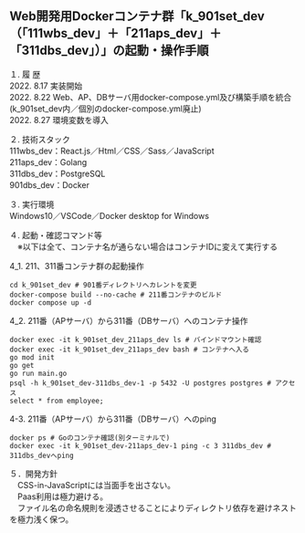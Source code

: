 Web開発用Dockerコンテナ群「k_901set_dev（「111wbs_dev」＋「211aps_dev」＋「311dbs_dev」）」の起動・操作手順  
---

１. 履 歴  
2022. 8.17 実装開始  
2022. 8.22 Web、AP、DBサーバ用docker-compose.yml及び構築手順を統合(k_901set_dev内／個別のdocker-compose.yml廃止)  
2022. 8.27 環境変数を導入  

２. 技術スタック  
111wbs_dev：React.js／Html／CSS／Sass／JavaScript  
211aps_dev：Golang  
311dbs_dev：PostgreSQL  
901dbs_dev：Docker  

３. 実行環境  
Windows10／VSCode／Docker desktop for Windows  

４. 起動・確認コマンド等  
　※以下は全て、コンテナ名が通らない場合はコンテナIDに変えて実行する  

 4_1. 211、311番コンテナ群の起動操作  
```
cd k_901set_dev # 901番ディレクトリへカレントを変更
docker-compose build --no-cache # 211番コンテナのビルド
docker compose up -d
```
 4_2. 211番（APサーバ）から311番（DBサーバ）へのコンテナ操作  
```
docker exec -it k_901set_dev_211aps_dev ls # バインドマウント確認
docker exec -it k_901set_dev_211aps_dev bash # コンテナへ入る
go mod init
go get
go run main.go
psql -h k_901set_dev-311dbs_dev-1 -p 5432 -U postgres postgres # アクセス
select * from employee;
```
4-3. 211番（APサーバ）から311番（DBサーバ）へのping  
```
docker ps # Goのコンテナ確認(別ターミナルで)
docker exec -it k_901set_dev-211aps_dev-1 ping -c 3 311dbs_dev # 311dbs_devへping
```
５．開発方針  
　CSS-in-JavaScriptには当面手を出さない。  
　Paas利用は極力避ける。  
　ファイル名の命名規則を浸透させることによりディレクトリ依存を避けネストを極力浅く保つ。  
<!--
３　今後の課題（覚え書き）  
①引き続きローカルのOSにはDocker Desktop for Windows以外のミドルウェアをインストールせず開発環境はDocker上に構築すること  
②「create-react-app」を使用せずに開発用コンテナを作成すること  
③「docker-compose.yml」ファイルをルートディレクトリ「myportfolio_k」直下で一つにまとめること  
-->

